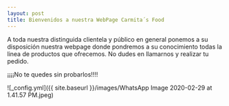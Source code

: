 ```yaml
---
layout: post
title: Bienvenidos a nuestra WebPage Carmita´s Food 
---
```


A toda nuestra distinguida clientela y público en general ponemos a su disposición nuestra webpage donde pondremos a su conocimiento todas la linea de productos que ofrecemos. No dudes en llamarnos y realizar tu pedido. 

¡¡¡¡No te quedes sin probarlos!!!!

![_config.yml]({{ site.baseurl }}/images/WhatsApp Image 2020-02-29 at 1.41.57 PM.jpeg)





